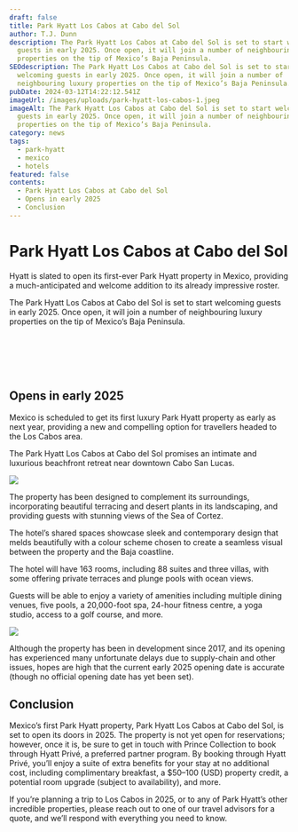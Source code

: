 ```yaml
---
draft: false
title: Park Hyatt Los Cabos at Cabo del Sol
author: T.J. Dunn
description: The Park Hyatt Los Cabos at Cabo del Sol is set to start welcoming
  guests in early 2025. Once open, it will join a number of neighbouring luxury
  properties on the tip of Mexico’s Baja Peninsula.
SEOdescription: The Park Hyatt Los Cabos at Cabo del Sol is set to start
  welcoming guests in early 2025. Once open, it will join a number of
  neighbouring luxury properties on the tip of Mexico’s Baja Peninsula.
pubDate: 2024-03-12T14:22:12.541Z
imageUrl: /images/uploads/park-hyatt-los-cabos-1.jpeg
imageAlt: The Park Hyatt Los Cabos at Cabo del Sol is set to start welcoming
  guests in early 2025. Once open, it will join a number of neighbouring luxury
  properties on the tip of Mexico’s Baja Peninsula.
category: news
tags:
  - park-hyatt
  - mexico
  - hotels
featured: false
contents:
  - Park Hyatt Los Cabos at Cabo del Sol
  - Opens in early 2025
  - Conclusion
---
```

# Park Hyatt Los Cabos at Cabo del Sol

Hyatt is slated to open its first-ever Park Hyatt property in Mexico, providing a much-anticipated and welcome addition to its already impressive roster. 

The Park Hyatt Los Cabos at Cabo del Sol is set to start welcoming guests in early 2025. Once open, it will join a number of neighbouring luxury properties on the tip of Mexico’s Baja Peninsula.

<div class="row row-cols-1 g-3 py-3 px-0">
   <div class="col">
    <figure>
        <img class="grid-image" src="/images/uploads/park-hyatt-los-cabos-1.jpeg" alt="" />
    </figure>
  </div>
</div>

<div class="row row-cols-1 row-cols-lg-2 g-3 py-3 px-0">
  <div class="col">
    <figure>
        <img class="grid-image" src="/images/uploads/park-hyatt-los-cabos-2.jpeg" alt="" />
    </figure>
  </div>
  <div class="col">
    <figure>
        <img class="grid-image" src="/images/uploads/park-hyatt-los-cabos-3.jpeg" alt="" />
      </figure>
  </div>
  <div class="col">
    <figure>
        <img class="grid-image" src="/images/uploads/park-hyatt-los-cabos-4.jpeg" alt="" />
    </figure>
  </div>
  <div class="col">
    <figure>
        <img class="grid-image" src="/images/uploads/park-hyatt-los-cabos-5.jpeg" alt="" />
    </figure>
  </div>
</div>

<div class="row row-cols-1 g-3 py-3 px-0">
   <div class="col">
    <figure>
        <img class="grid-image" src="/images/uploads/park-hyatt-los-cabos-6.jpeg" alt="" />
    </figure>
  </div>
</div>

## Opens in early 2025

Mexico is scheduled to get its first luxury Park Hyatt property as early as next year, providing a new and compelling option for travellers headed to the Los Cabos area.

The Park Hyatt Los Cabos at Cabo del Sol promises an intimate and luxurious beachfront retreat near downtown Cabo San Lucas.

![](/images/uploads/park-hyatt-los-cabos-7.jpeg)

The property has been designed to complement its surroundings, incorporating beautiful terracing and desert plants in its landscaping, and providing guests with stunning views of the Sea of Cortez.

The hotel’s shared spaces showcase sleek and contemporary design that melds beautifully with a colour scheme chosen to create a seamless visual between the property and the Baja coastline.

The hotel will have 163 rooms, including 88 suites and three villas, with some offering private terraces and plunge pools with ocean views.

Guests will be able to enjoy a variety of amenities including multiple dining venues, five pools, a 20,000-foot spa, 24-hour fitness centre, a yoga studio, access to a golf course, and more.

![](/images/uploads/park-hyatt-los-cabos-8.jpeg)

Although the property has been in development since 2017, and its opening has experienced many unfortunate delays due to supply-chain and other issues, hopes are high that the current early 2025 opening date is accurate (though no official opening date has yet been set).

## Conclusion

Mexico’s first Park Hyatt property, Park Hyatt Los Cabos at Cabo del Sol, is set to open its doors in 2025. The property is not yet open for reservations; however, once it is, be sure to get in touch with Prince Collection to book through Hyatt Privé, a preferred partner program. By booking through Hyatt Privé, you’ll enjoy a suite of extra benefits for your stay at no additional cost, including complimentary breakfast, a $50–100 (USD) property credit, a potential room upgrade (subject to availability), and more.

If you’re planning a trip to Los Cabos in 2025, or to any of Park Hyatt’s other incredible properties, please reach out to one of our travel advisors for a quote, and we’ll respond with everything you need to know.
